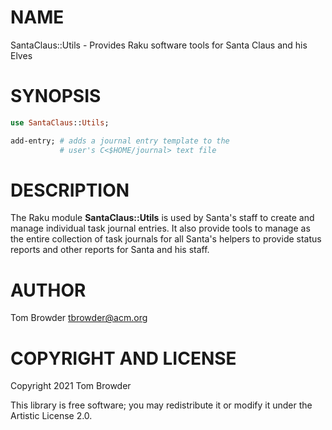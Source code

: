 NAME
====

SantaClaus::Utils - Provides Raku software tools for Santa Claus and his Elves

SYNOPSIS
========

```raku
use SantaClaus::Utils;

add-entry; # adds a journal entry template to the 
           # user's C<$HOME/journal> text file
```

DESCRIPTION
===========

The Raku module **SantaClaus::Utils** is used by Santa's staff to create and manage individual task journal entries. It also provide tools to manage as the entire collection of task journals for all Santa's helpers to provide status reports and other reports for Santa and his staff.

AUTHOR
======

Tom Browder <tbrowder@acm.org>

COPYRIGHT AND LICENSE
=====================

Copyright 2021 Tom Browder

This library is free software; you may redistribute it or modify it under the Artistic License 2.0.

